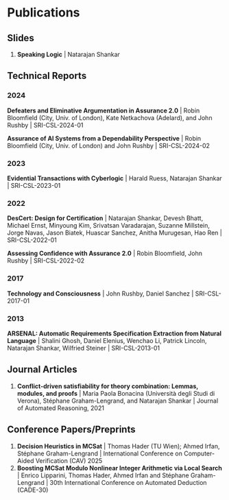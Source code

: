 # Publications

## Slides
1) **Speaking Logic** | Natarajan Shankar

## Technical Reports

### 2024
**Defeaters and Eliminative Argumentation in Assurance 2.0** | Robin Bloomfield (City, Univ. of London), Kate Netkachova (Adelard), and John Rushby | SRI-CSL-2024-01

**Assurance of AI Systems from a Dependability Perspective** | Robin Bloomfield (City, Univ. of London) and John Rushby | SRI-CSL-2024-02

### 2023
**Evidential Transactions with Cyberlogic** | Harald Ruess, Natarajan Shankar | SRI-CSL-2023-01

### 2022
**DesCert: Design for Certification** | Natarajan Shankar, Devesh Bhatt, Michael Ernst, Minyoung Kim, Srivatsan Varadarajan, Suzanne Millstein, Jorge Navas, Jason Biatek, Huascar Sanchez, Anitha Murugesan, Hao Ren | SRI-CSL-2022-01

**Assessing Confidence with Assurance 2.0** | Robin Bloomfield, John Rushby | SRI-CSL-2022-02

### 2017
**Technology and Consciousness** | John Rushby, Daniel Sanchez | SRI-CSL-2017-01

### 2013
**ARSENAL: Automatic Requirements Specification Extraction from Natural Language** | Shalini Ghosh, Daniel Elenius, Wenchao Li, Patrick Lincoln, Natarajan Shankar, Wilfried Steiner | SRI-CSL-2013-01

## Journal Articles
1) **Conflict-driven satisfiability for theory combination: Lemmas, modules, and proofs** | Maria Paola Bonacina (Università degli Studi di Verona), Stéphane Graham-Lengrand, and Natarajan Shankar | Journal of Automated Reasoning, 2021

## Conference Papers/Preprints
1) **Decision Heuristics in MCSat** | Thomas Hader (TU Wien); Ahmed Irfan, Stéphane Graham-Lengrand | International Conference on Computer-Aided Verification (CAV) 2025
2) **Boosting MCSat Modulo Nonlinear Integer Arithmetic via Local Search** | Enrico Lipparini, Thomas Hader, Ahmed Irfan and Stéphane Graham-Lengrand | 30th International Conference on Automated Deduction (CADE-30)
